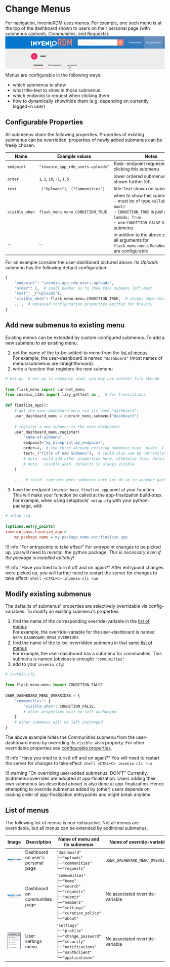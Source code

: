 # Change Menus

For navigation, InvenioRDM uses *menu*s. For example, one such menu is at the
top of the dashboard shown to users on their personal page (with submenus
*Uploads*, *Communities*, and *Requests*):
![User's personal dashboard with three tabs labeled (left-to-right) "Uploads", "Communities", and "Requests"](./img/user-dashboard.png)
Menus are configurable in the following ways:

- which submenus to show
- what title-text to show in those submenus
- which endpoint to request when clicking them
- how to dynamically show/hide them (e.g. depending on currently logged-in user)

## Configurable Properties

All submenus share the following properties.
Properties of existing submenus can be overridden,
properties of newly added submenus can be freely chosen.

| Name           | Example values                       | Notes                                               |
|----------------|--------------------------------------|-----------------------------------------------------|
| `endpoint`     | `"invenio_app_rdm_users.uploads"`    | flask-endpoint requested when clicking this submenu |
| `order`        | `1`, `2`, `10`, `-1`, `1.5`          | lower ordered submenus are shown further left       |
| `text`         | `_("Uploads")`, `_("Communities")`   | title-text shown on submenus                        |
| `visible_when` | `flask_menu.menu.CONDITION_TRUE`     | when to show this submenu<br />- must be of type `callable[[], bool]`<br />- `CONDITION_TRUE` is just a named `lambda: True`<br />- use `CONDITION_FALSE` to hide a submenu |
| ...            | ...                                  | in addtion to the above properties, all arguments for `flask_menu.menu:MenuNode.register` are configurable |

For an example consider the user-dashboard pictured above.
Its *Uploads* submenu has the following default configuration:
```python
{
    "endpoint": "invenio_app_rdm_users.uploads",
    "order": 1,  # small number as to show this submenu left-most
    "text": _("Uploads"),
    "visible_when": flask_menu.menu.CONDITION_TRUE,  # always show this submenu
    ...,  # advanced configuration properties omitted for brevity
}
```

## Add new submenus to existing menu

Existing menus can be extended by custom-configured submenus.
To add a new submenu to an existing menu:

1. get the name of the to-be-added-to menu from the [list of menus](#list-of-menus)  
  For example, the user-dashboard is named `"dashboard"` (most names of menus/submenus are straightforward).
2. write a function that registers the new submenu
  ```python
  # ext.py  # ext.py is commonly used, you may use another file though

  from flask_menu import current_menu
  from invenio_i18n import lazy_gettext as _  # for translations

  def finalize_app():
      # get the user-dashboard menu via its name "dashboard":
      user_dashboard_menu = current_menu.submenu("dashboard")

      # register a new submenu to the user-dashboard:
      user_dashboard_menu.register(
          "name-of-submenu",
          endpoint="my_blueprint.my_endpoint",
          order=4,  # the three already existing submenus have `order` 1 through 3
          text=_("Title of new Submenu"),  # could also use an untranslated bare string
          # note: could add other properties here, otherwise their default is used
          # note: `visible_when` defaults to always visible
      )

      ...  # could .register more submenus here (or do so in another package)
  ```
3. have the endpoint `invenio_base.finalize_app` point at your function  
  This will make your function be called at the app-finalization build-step.  
  For example, when using setuptools' `setup.cfg` with your python-package, add:
  ```ini
  # setup.cfg

  [options.entry_points]
  invenio_base.finalize_app =
      my_package_name = my_package_name.ext:finalize_app
  ```

!!! info "For entrypoints to take effect"
    For entrypoint changes to be picked up, you will need to reinstall the python package.
    *This is necessary even if the package is installed editably!*

!!! info "Have you tried to turn it off and on again?"
    After entrypoint changes were picked up,
    you will further need to restart the server for changes to take effect:
    ```shell
    <CTRL+C>
    invenio-cli run
    ```

## Modify existing submenus

The defaults of submenus' properties are selectively overridable via config-variables.
To modify an existing submenu's properties:

1. find the name of the corresponding override-variable in the [list of menus](#list-of-menus)  
  For example, the override-variable for the user-dashboard is named `USER_DASHBOARD_MENU_OVERRIDES`.
2. find the name of the to-be-overridden submenu in that same [list of menus](#list-of-menus)  
  For example, the user-dashboard has a submenu for communities.
  This submenu is named (obviously enough) `"communities"`.
3. add to your `invenio.cfg`:
  ```python
  # invenio.cfg

  from flask_menu.menu import CONDITION_FALSE

  USER_DASHBOARD_MENU_OVERRIDES = {
      "communities": {
          "visible_when": CONDITION_FALSE,
          # other properties will be left unchanged
      }
      # other submenus will be left unchanged
  }
  ```

The above example hides the *Communities* submenu from the user-dashboard menu
by overriding its `visible_when` property.
For other overridable properties see [configurable properties](#configurable-properties).

!!! info "Have you tried to turn it off and on again?"
    You will need to restart the server for changes to take effect:
    ```shell
    <CTRL+C>
    invenio-cli run
    ```

!!! warning "On overriding user-added submenus: DON'T"
    Currently, (sub)menu-overrides are adopted at app-finalization.
    Users adding their own submenus (as described above) is also done at app-finalization.
    Hence attempting to override submenus added by (other) users depends on
    loading order of app-finalization entrypoints and might break anytime.

## List of menus

The following list of menus is non-exhaustive.
Not all menus are overridable, but all menus can be extended by additional submenus.

| Image | Description | Name of menu and its submenus | Name of override-variable |
|-------|-------------|-------------------------------|---------------------------|
| ![User's personal dashboard with three tabs labeled (left-to-right) "Uploads", "Communities", and "Requests"](./img/user-dashboard.png) | Dashboard on user's personal page | `"dashboard"`<br />├─`"uploads"`<br />├─`"communities"`<br /> └─`"requests"` | `USER_DASHBOARD_MENU_OVERRIDES` |
| ![Communities dashboard with its 6 default tabs](./img/communities-dashboard.png) | Dashboard on communities page | `"communities"`<br />├─`"home"`<br />├─`"search"`<br />├─`"requests"`<br />├─`"submit"`<br />├─`"members"`<br />├─`"settings"`<br />├─`"curation_policy"`<br />└─`"about"` | No associated override-variable |
| ![User-settings menu with its 5 default entries](./img/settings-menu.png) | User settings menu | `"settings"`<br />├─`"profile"`<br />├─`"change_password"`<br />├─`"security"`<br />├─`"notifications"`<br />├─`"oauthclient"`<br />└─`"applications"` | No associated override-variable |
